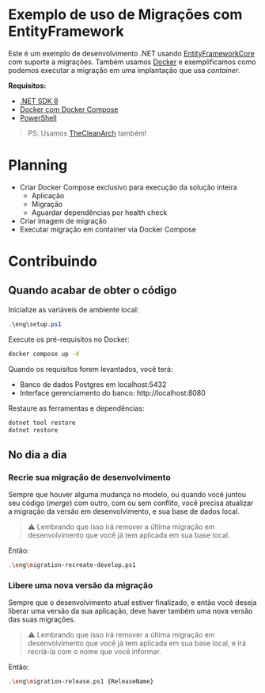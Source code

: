 Exemplo de uso de Migrações com EntityFramework
===============================================

Este é um exemplo de desenvolvimento .NET usando [EntityFrameworkCore](https://github.com/dotnet/efcore)
com suporte a migrações. Também usamos [Docker](https://www.docker.com) e exemplificamos como podemos
executar a migração em uma implantação que usa _container_.

**Requisitos:**

- [.NET SDK 8](https://dotnet.microsoft.com/pt-br/download/dotnet/8.0)
- [Docker com Docker Compose](https://docs.docker.com/compose/)
- [PowerShell](https://github.com/PowerShell/PowerShell)

> PS: Usamos [TheCleanArch](https://hibex-solutions.github.io/TheCleanArch/) também!

# Planning

- Criar Docker Compose exclusivo para execução da solução inteira
  - Aplicação
  - Migração
  - Aguardar dependências por health check
- Criar imagem de migração
- Executar migração em container via Docker Compose

# Contribuindo

## Quando acabar de obter o código

Inicialize as variáveis de ambiente local:
```powershell
.\eng\setup.ps1
```

Execute os pré-requisitos no Docker:
```sh
docker compose up -d
```

Quando os requisitos forem levantados, você terá:

- Banco de dados Postgres em localhost:5432
- Interface gerenciamento do banco: http://localhost:8080

Restaure as ferramentas e dependências:
```sh
dotnet tool restore
dotnet restore
```

## No dia a dia

### Recrie sua migração de desenvolvimento

Sempre que houver alguma mudança no modelo, ou quando você juntou
seu código (_merge_) com outro, com ou sem conflito, você precisa
atualizar a migração da versão em desenvolvimento, e sua base de
dados local.

> :warning: Lembrando que isso irá remover a última migração em
> desenvolvimento que você já tem aplicada em sua base local.

Então:
```sh
.\eng\migration-recreate-develop.ps1
```

### Libere uma nova versão da migração

Sempre que o desenvolvimento atual estiver finalizado, e então você
deseja liberar uma versão da sua aplicação, deve haver também uma
nova versão das suas migrações.

> :warning: Lembrando que isso irá remover a última migração em
> desenvolvimento que você já tem aplicada em sua base local, e irá
> recriá-la com o nome que você informar.

Então:
```sh
.\eng\migration-release.ps1 {ReleaseName}
```
